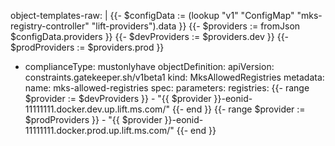 object-templates-raw: |
  {{- $configData := (lookup "v1" "ConfigMap" "mks-registry-controller" "lift-providers").data }}
  {{- $providers := fromJson $configData.providers }}
  {{- $devProviders := $providers.dev }}
  {{- $prodProviders := $providers.prod }}
  - complianceType: mustonlyhave
    objectDefinition:
      apiVersion: constraints.gatekeeper.sh/v1beta1
      kind: MksAllowedRegistries
      metadata:
        name: mks-allowed-registries
      spec:
        parameters:
          registries:
            {{- range $provider := $devProviders }}
            - "{{ $provider }}-eonid-11111111.docker.dev.up.lift.ms.com/"
            {{- end }}
            {{- range $provider := $prodProviders }}
            - "{{ $provider }}-eonid-11111111.docker.prod.up.lift.ms.com/"
            {{- end }}
